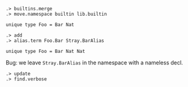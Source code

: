 ```ucm:hide
.> builtins.merge
.> move.namespace builtin lib.builtin
```

```unison
unique type Foo = Bar Nat
```

```ucm
.> add
.> alias.term Foo.Bar Stray.BarAlias
```

```unison
unique type Foo = Bar Nat Nat
```

Bug: we leave `Stray.BarAlias` in the namespace with a nameless decl.

```ucm
.> update
.> find.verbose
```
